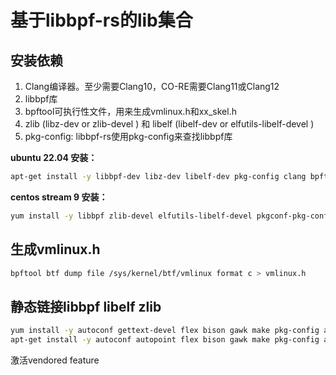 # 基于libbpf-rs的lib集合

## 安装依赖

1. Clang编译器。至少需要Clang10，CO-RE需要Clang11或Clang12
2. libbpf库
3. bpftool可执行性文件，用来生成vmlinux.h和xx_skel.h
4. zlib (libz-dev or zlib-devel ) 和 libelf (libelf-dev or elfutils-libelf-devel )
5. pkg-config: libbpf-rs使用pkg-config来查找libbpf库

**ubuntu 22.04 安装：**

```bash
apt-get install -y libbpf-dev libz-dev libelf-dev pkg-config clang bpftool
```

**centos stream 9 安装：**

```bash
yum install -y libbpf zlib-devel elfutils-libelf-devel pkgconf-pkg-config clang bpftool 
```

## 生成vmlinux.h

```bash
bpftool btf dump file /sys/kernel/btf/vmlinux format c > vmlinux.h
```

## 静态链接libbpf libelf zlib

```bash
yum install -y autoconf gettext-devel flex bison gawk make pkg-config automake
apt-get install -y autoconf autopoint flex bison gawk make pkg-config automake
``` 

激活vendored feature